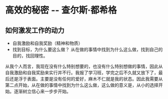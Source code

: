# 高效的秘密 -- 查尔斯·都希格

## 如何激发工作的动力

  - 自我激励和自我奖励（精神和物质）
  - 找到目标，为什么要这么做？
    从在做的事情中找到为什么这么做，找到自己的目的，找回理性。

从我个人而言，我现在没有什么特别想要的，也没有什么特别想做的事情，因此从自我激励和自我奖励来实行并不行。我报了学习班，学完之后不久就又放下了，最后还是浮于表面。主要是没有任何的爱好，麻木不仁就是我的状态。因此我需要从第二点开始，从在做的事情中找到为什么这么做，这么做的意义是，从小的选择开始。逐渐树立信心来一步步开始。